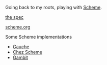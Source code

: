 Going back to my roots, playing with [Scheme](https://scheme.com/tspl4/).

[the spec](http://www.r6rs.org/)

[scheme.org](https://www.staging.scheme.org/)

Some Scheme implementations

* [Gauche](https://practical-scheme.net/gauche/index.html)
* [Chez Scheme](https://cisco.github.io/ChezScheme/)
* [Gambit](http://gambitscheme.org/)
